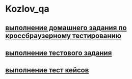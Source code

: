 # Kozlov_qa

[выполнение домашнего задания по кроссбраузерному тестированию](https://docs.google.com/spreadsheets/d/1tW7jY4a3u8wXCgYouvXrwsinoa6YbggdmXnju8AQ8RI/edit#gid=0)
---
[выполнение тестового задания](https://docs.google.com/spreadsheets/d/1KVHKCjargj1gxjWkcxYcnfDht6PgX-o-EV6ySudSHaM/edit)
---
[выполнение тест кейсов](https://docs.google.com/spreadsheets/d/1b3LF1arrzds_wuSn5bj33s2_L9QroeOUQLXTlKWcYcM/edit#gid=306401338)
---
